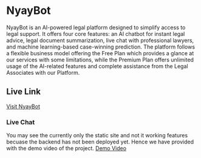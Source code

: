 # NyayBot

NyayBot is an AI-powered legal platform designed to simplify access to legal support. It offers four core features: an AI chatbot for instant legal advice, legal document summarization, live chat with professional lawyers, and machine learning-based case-winning prediction. The platform follows a flexible business model offering the Free Plan which provides a glance at our services with some limitations, while the Premium Plan offers unlimited usage of the AI-related features and complete assistance from the Legal Associates with our Platform.

## Live Link
[Visit NyayBot](https://nyay-bot-tau.vercel.app)

### Live Chat
You may see the currently only the static site and not it working features becuase the backend has not been deployed yet. Hence we have provided with the demo video of the project.
[Demo Video](https://drive.google.com/file/d/1QuyUZ1YudVjUi9c2zpEBuOT4NU0zSBwX/view?usp=sharing)

